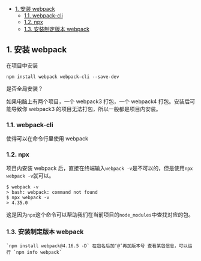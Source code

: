 - [1. 安装 webpack](#1-安装-webpack)
  - [1.1. webpack-cli](#11-webpack-cli)
  - [1.2. npx](#12-npx)
  - [1.3. 安装制定版本 webpack](#13-安装制定版本-webpack)
## 1. 安装 webpack

在项目中安装

```
npm install webpack webpack-cli --save-dev
```

是否全局安装？

如果电脑上有两个项目，一个 webpack3 打包，一个 webpack4 打包。安装后可能导致你 webpack3 的项目无法打包，所以一般都是项目内安装。

### 1.1. webpack-cli

使得可以在命令行里使用 webpack

### 1.2. npx

项目内安装 webpack 后，直接在终端输入`webpack -v`是不可以的，但是使用`npx webpack -v`就可以。

```
$ webpack -v
> bash: webpack: command not found
$ npx webpack -v
> 4.35.0
```

这是因为`npx`这个命令可以帮助我们在当前项目的`node_modules`中查找对应的包。

### 1.3. 安装制定版本 webpack

```
`npm install webpack@4.16.5 -D` 在包名后加‘@’再加版本号 查看某包信息，可以运行 `npm info webpack`
```
